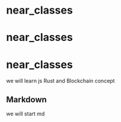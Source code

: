 # near_classes
# near_classes
# near_classes

we  will learn js Rust and Blockchain concept


## Markdown
we will start md  